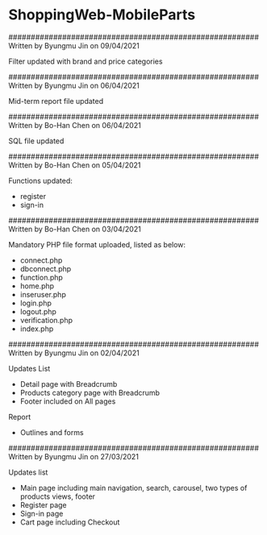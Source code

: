 # ShoppingWeb-MobileParts

########################################################
Written by Byungmu Jin on 09/04/2021

Filter updated with brand and price categories

########################################################
Written by Byungmu Jin on 06/04/2021

Mid-term report file updated

########################################################
Written by Bo-Han Chen on 06/04/2021

SQL file updated

########################################################
Written by Bo-Han Chen on 05/04/2021

Functions updated:
 - register
 - sign-in

########################################################
Written by Bo-Han Chen on 03/04/2021

Mandatory PHP file format uploaded, listed as below:
 - connect.php
 - dbconnect.php
 - function.php
 - home.php
 - inseruser.php
 - login.php
 - logout.php
 - verification.php
 - index.php

########################################################
Written by Byungmu Jin on 02/04/2021

Updates List
 - Detail page with Breadcrumb
 - Products category page with Breadcrumb
 - Footer included on All pages

Report
 - Outlines and forms

########################################################
Written by Byungmu Jin on 27/03/2021

Updates list
 - Main page including main navigation, search, carousel, two types of products views, footer
 - Register page
 - Sign-in page
 - Cart page including Checkout
